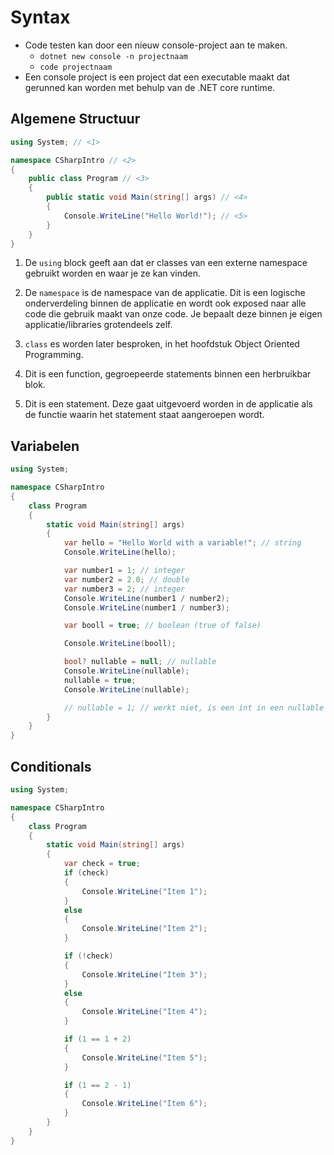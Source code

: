 # Syntax
* Code testen kan door een nieuw console-project aan te maken. 
    - `dotnet new console -n projectnaam`
    - `code projectnaam`
* Een console project is een project dat een executable maakt dat gerunned kan worden met behulp van de .NET core runtime.

## Algemene Structuur 
```csharp
using System; // <1> 

namespace CSharpIntro // <2>
{
    public class Program // <3>
    {
        public static void Main(string[] args) // <4>
        {
            Console.WriteLine("Hello World!"); // <5>
        }
    }
}
```
1. De `using` block geeft aan dat er classes van een externe namespace gebruikt worden en waar je ze kan vinden.

2. De `namespace` is de namespace van de applicatie. Dit is een logische onderverdeling binnen de applicatie en wordt ook exposed naar alle code die gebruik maakt van onze code. Je bepaalt deze binnen je eigen applicatie/libraries grotendeels zelf.

3. `class` es worden later besproken, in het hoofdstuk Object Oriented Programming. 

4. Dit is een function, gegroepeerde statements binnen een herbruikbar blok. 

5. Dit is een statement. Deze gaat uitgevoerd worden in de applicatie als de functie waarin het statement staat aangeroepen wordt.

## Variabelen
```csharp
using System;

namespace CSharpIntro
{
    class Program
    {
        static void Main(string[] args)
        {
            var hello = "Hello World with a variable!"; // string
            Console.WriteLine(hello);

            var number1 = 1; // integer 
            var number2 = 2.0; // double
            var number3 = 2; // integer
            Console.WriteLine(number1 / number2);
            Console.WriteLine(number1 / number3);

            var booll = true; // boolean (true of false)

            Console.WriteLine(booll);

            bool? nullable = null; // nullable
            Console.WriteLine(nullable);
            nullable = true;
            Console.WriteLine(nullable);

            // nullable = 1; // werkt niet, is een int in een nullable bool!
        }
    }
}
```
 
## Conditionals 
```csharp
using System;

namespace CSharpIntro
{
    class Program
    {
        static void Main(string[] args)
        {
            var check = true;
            if (check)
            {
                Console.WriteLine("Item 1");
            }
            else
            {
                Console.WriteLine("Item 2");
            }

            if (!check)
            {
                Console.WriteLine("Item 3");
            }
            else
            {
                Console.WriteLine("Item 4");
            }

            if (1 == 1 + 2)
            {
                Console.WriteLine("Item 5");
            }

            if (1 == 2 - 1)
            {
                Console.WriteLine("Item 6");
            }
        }
    }
}
```